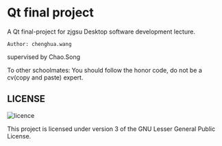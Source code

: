 # Qt final project

A Qt final-project for zjgsu Desktop software development lecture. 

```
Author: chenghua.wang
```

supervised by Chao.Song

To other schoolmates:
    You should follow the honor code, do not be a cv(copy and paste) expert.

## LICENSE

![licence](https://www.gnu.org/graphics/lgplv3-with-text-154x68.png)

This project is licensed under version 3 of the GNU Lesser General Public License.
